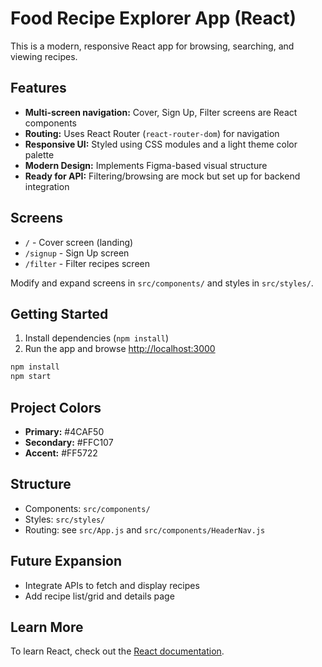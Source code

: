 # Food Recipe Explorer App (React)

This is a modern, responsive React app for browsing, searching, and viewing recipes.

## Features

- **Multi-screen navigation:** Cover, Sign Up, Filter screens are React components
- **Routing:** Uses React Router (`react-router-dom`) for navigation
- **Responsive UI:** Styled using CSS modules and a light theme color palette
- **Modern Design:** Implements Figma-based visual structure
- **Ready for API:** Filtering/browsing are mock but set up for backend integration

## Screens

- `/` - Cover screen (landing)
- `/signup` - Sign Up screen
- `/filter` - Filter recipes screen

Modify and expand screens in `src/components/` and styles in `src/styles/`.

## Getting Started

1. Install dependencies (`npm install`)
2. Run the app and browse [http://localhost:3000](http://localhost:3000)

```bash
npm install
npm start
```

## Project Colors

- **Primary:** #4CAF50
- **Secondary:** #FFC107
- **Accent:** #FF5722

## Structure

- Components: `src/components/`
- Styles: `src/styles/`
- Routing: see `src/App.js` and `src/components/HeaderNav.js`

## Future Expansion

- Integrate APIs to fetch and display recipes
- Add recipe list/grid and details page

## Learn More

To learn React, check out the [React documentation](https://reactjs.org/).
